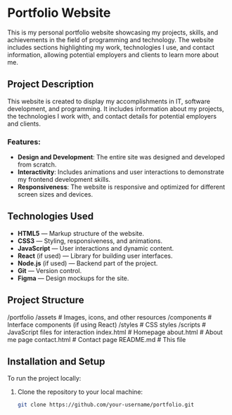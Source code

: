 # Portfolio Website

This is my personal portfolio website showcasing my projects, skills, and achievements in the field of programming and technology. The website includes sections highlighting my work, technologies I use, and contact information, allowing potential employers and clients to learn more about me.

## Project Description

This website is created to display my accomplishments in IT, software development, and programming. It includes information about my projects, the technologies I work with, and contact details for potential employers and clients.

### Features:
- **Design and Development**: The entire site was designed and developed from scratch.
- **Interactivity**: Includes animations and user interactions to demonstrate my frontend development skills.
- **Responsiveness**: The website is responsive and optimized for different screen sizes and devices.

## Technologies Used

- **HTML5** — Markup structure of the website.
- **CSS3** — Styling, responsiveness, and animations.
- **JavaScript** — User interactions and dynamic content.
- **React** (if used) — Library for building user interfaces.
- **Node.js** (if used) — Backend part of the project.
- **Git** — Version control.
- **Figma** — Design mockups for the site.

## Project Structure
/portfolio /assets # Images, icons, and other resources /components # Interface components (if using React) /styles # CSS styles /scripts # JavaScript files for interaction index.html # Homepage about.html # About me page contact.html # Contact page README.md # This file

## Installation and Setup

To run the project locally:

1. Clone the repository to your local machine:

   ```bash
   git clone https://github.com/your-username/portfolio.git